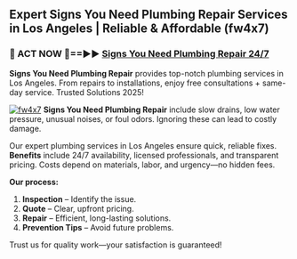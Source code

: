## Expert Signs You Need Plumbing Repair Services in Los Angeles | Reliable & Affordable (fw4x7)  

<h3>🚿 ACT NOW 🌟==►► <a href="https://tinyurl.com/2ne6vx2x" rel="nofollow">Signs You Need Plumbing Repair 24/7</a></h3>

**Signs You Need Plumbing Repair** provides top-notch plumbing services in Los Angeles. From repairs to installations, enjoy free consultations + same-day service. Trusted Solutions 2025!

[![fw4x7](https://i.imgur.com/4PFF4AK.jpeg)](https://tinyurl.com/2ne6vx2x)
**Signs You Need Plumbing Repair** include slow drains, low water pressure, unusual noises, or foul odors. Ignoring these can lead to costly damage.  

Our expert plumbing services in Los Angeles ensure quick, reliable fixes. **Benefits** include 24/7 availability, licensed professionals, and transparent pricing. Costs depend on materials, labor, and urgency—no hidden fees.  

**Our process:**  
1. **Inspection** – Identify the issue.  
2. **Quote** – Clear, upfront pricing.  
3. **Repair** – Efficient, long-lasting solutions.  
4. **Prevention Tips** – Avoid future problems.  

Trust us for quality work—your satisfaction is guaranteed!